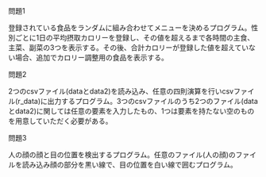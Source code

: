 問題1

登録されている食品をランダムに組み合わせてメニューを決めるプログラム。性別ごとに1日の平均摂取カロリーを登録し、その値を超えるまで各時間の主食、主菜、副菜の3つを表示する。その後、合計カロリーが登録した値を超えていない場合、追加でカロリー調整用の食品を表示する。

問題2

2つのcsvファイル(dataとdata2)を読み込み、任意の四則演算を行いcsvファイル(r_data)に出力するプログラム。3つのcsvファイルのうち2つのファイル(dataとdata2)に関しては任意の要素を入力したもの、1つは要素を持たない空のものを用意していただく必要がある。

問題3

人の顔の顔と目の位置を検出するプログラム。任意のファイル(人の顔)のファイルを読み込み顔の部分を黒い線で、目の位置を白い線で囲むプログラム。
